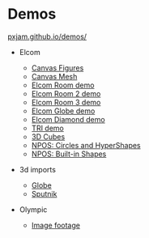 # Demos

[pxjam.github.io/demos/](https://pxjam.github.io/demos/)

- Elcom
    - [Canvas Figures](https://pxjam.github.io/demos/out/canvas-figures/)
    - [Canvas Mesh](https://pxjam.github.io/demos/out/canvas-mesh/)
    - [Elcom Room demo](https://pxjam.github.io/demos/out/elcom/room.html)
    - [Elcom Room 2 demo](https://pxjam.github.io/demos/out/elcom/room2.html)
    - [Elcom Room 3 demo](https://pxjam.github.io/demos/out/elcom/room3.html)
    - [Elcom Globe demo](https://pxjam.github.io/demos/out/elcom/globe.html)
    - [Elcom Diamond demo](https://pxjam.github.io/demos/out/elcom/diamond.html)
    - [TRI demo](https://pxjam.github.io/demos/out/tri/demo.html)
    - [3D Cubes](https://pxjam.github.io/demos/out/3d-cubes/)
    - [NPOS: Circles and HyperShapes](https://pxjam.github.io/demos/out/npos3d/)
    - [NPOS: Built-in Shapes](https://pxjam.github.io/demos/out/npos3d/shapes.html)

- 3d imports
    - [Globe](https://pxjam.github.io/demos/out/3d-gltf/index.html)
    - [Sputnik](https://pxjam.github.io/demos/out/3d-gltf/sputnik.html)

- Olympic
    - [Image footage](https://pxjam.github.io/demos/out/image-footage/index.html)